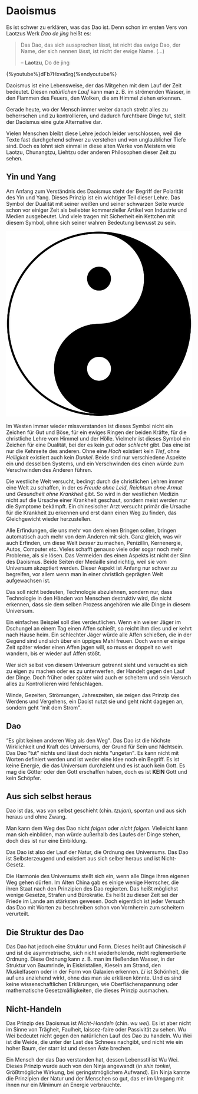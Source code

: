 # Daoismus


Es ist schwer zu erklären, was das Dao ist. Denn schon im ersten Vers von Laotzus Werk <cite>Dao de jing</cite> heißt es:

> Das Dao, das sich aussprechen lässt, ist nicht das ewige Dao, der Name, der sich nennen lässt, ist nicht der ewige Name. (…)
>
> – **Laotzu**, Do de jing

{%youtube%}dFb7Hxva5rg{%endyoutube%}

Daoismus ist eine Lebensweise, der das Mitgehen mit dem Lauf der Zeit bedeutet. Diesen *natürlichen Lauf* kann man z. B. im strömenden Wasser, in den Flammen des Feuers, den Wolken, die am Himmel ziehen erkennen.

Gerade heute, wo der Mensch immer weiter danach strebt alles zu beherrschen und zu kontrollieren, und dadurch furchtbare Dinge tut, stellt der Daoismus eine gute Alternative dar.

Vielen Menschen bleibt diese Lehre jedoch leider verschlossen, weil die Texte fast durchgehend schwer zu verstehen und von unglaublicher Tiefe sind. Doch es lohnt sich einmal in diese alten Werke von Meistern wie Laotzu, Chunangtzu, Liehtzu oder anderen Philosophen dieser Zeit zu sehen.


## Yin und Yang

Am Anfang zum Verständnis des Daoismus steht der Begriff der Polarität des Yin und Yang. Dieses Prinzip ist ein wichtiger Teil dieser Lehre. Das Symbol der Dualität mit seiner weißen und seiner schwarzen Seite wurde schon vor einiger Zeit als beliebter kommerzieller Artikel von Industrie und Medien ausgebeutet. Und viele tragen mit Sicherheit ein Kettchen mit diesem Symbol, ohne sich seiner wahren Bedeutung bewusst zu sein.

![Yin und Yang (in und yō)](/images/yin-yang.svg)

Im Westen immer wieder missverstanden ist dieses Symbol nicht ein Zeichen für Gut und Böse, für ein ewiges Ringen der beiden Kräfte, für die christliche Lehre vom Himmel und der Hölle. Vielmehr ist dieses Symbol ein Zeichen für eine Dualität, bei der es kein *gut* oder *schlecht* gibt. Das eine ist nur die Kehrseite des anderen. Ohne eine *Hoch* existiert kein *Tief*, ohne *Helligkeit* existiert auch kein *Dunkel*. Beide sind nur verschiedene Aspekte ein und desselben Systems, und ein Verschwinden des einen würde zum Verschwinden des Anderen führen.

Die westliche Welt versucht, bedingt durch die christlichen Lehren immer eine Welt zu schaffen, in der es *Freude ohne Leid*, *Reichtum ohne Armut* und *Gesundheit ohne Krankheit* gibt. So wird in der westlichen Medizin nicht auf die Ursache einer Krankheit geschaut, sondern meist werden nur die Symptome bekämpft. Ein chinesischer Arzt versucht primär die Ursache für die Krankheit zu erkennen und erst dann einen Weg zu finden, das Gleichgewicht wieder herzustellen.

Alle Erfindungen, die uns mehr von dem einen Bringen sollen, bringen automatisch auch mehr von dem Anderen mit sich. Ganz gleich, was wir auch Erfinden, um diese Welt *besser* zu machen, Penizillin, Kernenergie, Autos, Computer etc. Vieles schafft genauso viele oder sogar noch mehr Probleme, als sie lösen. Das Vermeiden des einen Aspekts ist nicht der Sinn des Daoismus. Beide Seiten der Medaille sind richtig, weil sie vom Universum akzeptiert werden. Dieser Aspekt ist Anfang nur schwer zu begreifen, vor allem wenn man in einer christlich geprägten Welt aufgewachsen ist.

Das soll nicht bedeuten, Technologie abzulehnen, sondern nur, dass Technologie in den Händen von Menschen destruktiv wird, die nicht erkennen, dass sie dem selben Prozess angehören wie alle Dinge in diesem Universum.

Ein einfaches Beispiel soll dies verdeutlichen. Wenn ein weiser Jäger im Dschungel an einem Tag einen Affen schießt, so reicht ihm dies und er kehrt nach Hause heim. Ein schlechter Jäger würde alle Affen schießen, die in der Gegend sind und sich über ein üppiges Mahl freuen. Doch wenn er einige Zeit später wieder einen Affen jagen will, so muss er doppelt so weit wandern, bis er wieder auf Affen stößt.

Wer sich selbst von diesem Universum getrennt sieht und versucht es sich zu eigen zu machen oder es zu unterwerfen, der Handelt gegen den Lauf der Dinge. Doch früher oder später wird auch er scheitern und sein Versuch alles zu Kontrollieren wird fehlschlagen.

Winde, Gezeiten, Strömungen, Jahreszeiten, sie zeigen das Prinzip des Werdens und Vergehens, ein Daoist nutzt sie und geht nicht dagegen an, sondern geht <q>mit dem Strom</q>.


## Dao

<q>Es gibt keinen anderen Weg als den Weg</q>. Das Dao ist die höchste Wirklichkeit und Kraft des Universums, der Grund für Sein und Nichtsein. Das Dao <q>tut</q> nichts und lässt doch nichts <q>ungetan</q>. Es kann nicht mit Worten definiert werden und ist weder eine Idee noch ein Begriff. Es ist keine Energie, die das Universum durchzieht und es ist auch kein Gott. Es mag die Götter oder den Gott erschaffen haben, doch es ist <strong>KEIN</strong> Gott und kein Schöpfer.


## Aus sich selbst heraus

Dao ist das, was von selbst geschieht (chin. *tzujan*), spontan und aus sich heraus und ohne Zwang.

Man kann dem Weg des Dao nicht *folgen* oder *nicht folgen*. Vielleicht kann man sich einbilden, man würde außerhalb des Laufes der Dinge stehen, doch dies ist nur eine Einbildung.

Das Dao ist also der Lauf der Natur, die Ordnung des Universums. Das Dao ist Selbsterzeugend und existiert aus sich selber heraus und ist Nicht-Gesetz.

Die Harmonie des Universums stellt sich ein, wenn alle Dinge ihren eigenen Weg gehen dürfen. Im Alten China gab es einige wenige Herrscher, die ihren Staat nach den Prinzipien des Dao regierten. Das heißt möglichst wenige Gesetze, Strafen und Bürokratie. Es heißt zu dieser Zeit sei der Friede im Lande am stärksten gewesen. Doch eigentlich ist jeder Versuch das Dao mit Worten zu beschreiben schon von Vornherein zum scheitern verurteilt.


## Die Struktur des Dao

Das Dao hat jedoch eine Struktur und Form. Dieses heißt auf Chinesisch *li* und ist die asymmetrische, sich nicht wiederholende, nicht reglementierte Ordnung. Diese Ordnung kann z. B. man im fließenden Wasser, in der Struktur von Baumrinde, in Eiskristallen, Kieseln am Strand, den Muskelfasern oder in der Form von Galaxien erkennen. *Li* ist Schönheit, die auf uns anziehend wirkt, ohne das man sie erklären könnte. Und es sind keine wissenschaftlichen Erklärungen, wie Oberflächenspannung oder mathematische Gesetzmäßigkeiten, die dieses Prinzip ausmachen.


## Nicht-Handeln

Das Prinzip des Daoismus ist *Nicht-Handeln* (chin. *wu wei*). Es ist aber nicht im Sinne von Trägheit, Faulheit, laissez-faire oder Passivität zu sehen. Wu Wei bedeutet nicht gegen den natürlichen Lauf des Dao zu handeln. Wu Wei ist die Weide, die unter der Last des Schnees nachgibt, und nicht wie ein hoher Baum, der starr ist und dessen Äste brechen.

Ein Mensch der das Dao verstanden hat, dessen Lebensstil ist Wu Wei. Dieses Prinzip wurde auch von den Ninja angewandt (*in shin tonkei*, Größtmögliche Wirkung, bei geringstmöglichem Aufwand). Ein Ninja kannte die Prinzipien der Natur und der Menschen so gut, das er im Umgang mit ihnen nur ein Minimum an Energie verbrauchte.
